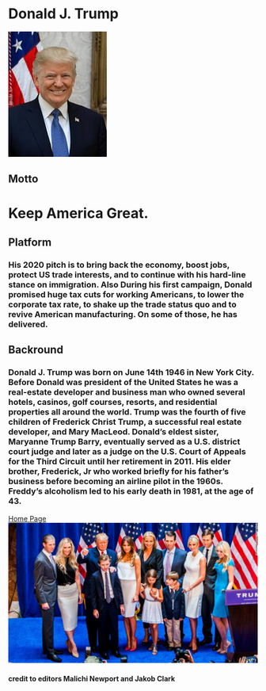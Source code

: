 # Donald J. Trump 
![trump](Trump.jpg)
## Motto
# Keep America Great.

## Platform
### His 2020 pitch is to bring back the economy, boost jobs, protect US trade interests, and to continue with his hard-line stance on immigration. Also During his first campaign, Donald promised huge tax cuts for working Americans, to lower the corporate tax rate, to shake up the trade status quo and to revive American manufacturing. On some of those, he has delivered.

## Backround 
### Donald J. Trump was born on June 14th 1946 in New York City. Before Donald was president of the United States he was a real-estate developer and business man who owned several  hotels, casinos, golf courses, resorts, and residential properties all around the world. Trump was the fourth of five children of Frederick Christ Trump, a successful real estate developer, and Mary MacLeod. Donald’s eldest sister, Maryanne Trump Barry, eventually served as a U.S. district court judge and later as a judge on the U.S. Court of Appeals for the Third Circuit until her retirement in 2011. His elder brother, Frederick, Jr who worked briefly for his father’s business before becoming an airline pilot in the 1960s. Freddy’s alcoholism led to his early death in 1981, at the age of 43.
[Home Page](/README.md) 
![trump](Family.jpg)
#### credit to editors Malichi Newport and Jakob Clark
